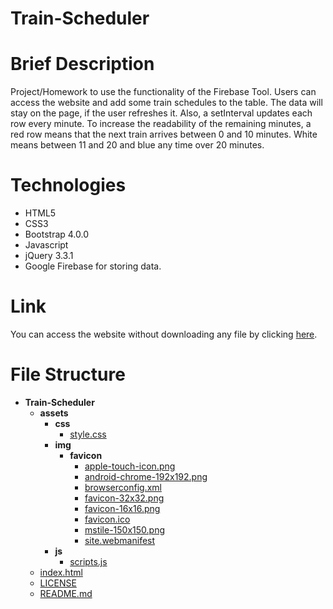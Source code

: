 # Train-Scheduler

# Brief Description

Project/Homework to use the functionality of the Firebase Tool. Users can access the website and add some train schedules to the table. The data will stay on the page, if the user refreshes it. Also, a setInterval updates each row every minute. To increase the readability of the remaining minutes, a red row means that the next train arrives between 0 and 10 minutes. White means between 11 and 20 and blue any time over 20 minutes.

# Technologies

* HTML5
* CSS3
* Bootstrap 4.0.0
* Javascript
* jQuery 3.3.1
* Google Firebase for storing data.

# Link

You can access the website without downloading any file by clicking [here](https://gustavogibo.github.io/Train-Scheduler/).

# File Structure

- __Train-Scheduler__
  - __assets__
    - __css__
      - [style.css](C:\Users\gusta\Documents\projects\Train-Scheduler/assets/css/style.css)
    - __img__
      - __favicon__
        - [apple-touch-icon.png](C:\Users\gusta\Documents\projects\Train-Scheduler/assets/img/favicon/apple-touch-icon.png)
        - [android-chrome-192x192.png](C:\Users\gusta\Documents\projects\Train-Scheduler/assets/img/favicon/android-chrome-192x192.png)
        - [browserconfig.xml](C:\Users\gusta\Documents\projects\Train-Scheduler/assets/img/favicon/browserconfig.xml)
        - [favicon-32x32.png](C:\Users\gusta\Documents\projects\Train-Scheduler/assets/img/favicon/favicon-32x32.png)
        - [favicon-16x16.png](C:\Users\gusta\Documents\projects\Train-Scheduler/assets/img/favicon/favicon-16x16.png)
        - [favicon.ico](C:\Users\gusta\Documents\projects\Train-Scheduler/assets/img/favicon/favicon.ico)
        - [mstile-150x150.png](C:\Users\gusta\Documents\projects\Train-Scheduler/assets/img/favicon/mstile-150x150.png)
        - [site.webmanifest](C:\Users\gusta\Documents\projects\Train-Scheduler/assets/img/favicon/site.webmanifest)
    - __js__
      - [scripts.js](C:\Users\gusta\Documents\projects\Train-Scheduler/assets/js/scripts.js)
  - [index.html](C:\Users\gusta\Documents\projects\Train-Scheduler/index.html)
  - [LICENSE](C:\Users\gusta\Documents\projects\Train-Scheduler/LICENSE)
  - [README.md](C:\Users\gusta\Documents\projects\Train-Scheduler/README.md)
